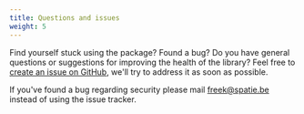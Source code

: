 ```yaml
---
title: Questions and issues
weight: 5
---
```


Find yourself stuck using the package? Found a bug? Do you have general questions or suggestions for improving the health of the library? Feel free to [create an issue on GitHub](https://github.com/spatie/laravel-route-discovery/issues), we'll try to address it as soon as possible.

If you've found a bug regarding security please mail [freek@spatie.be](mailto:freek@spatie.be) instead of using the issue tracker.
